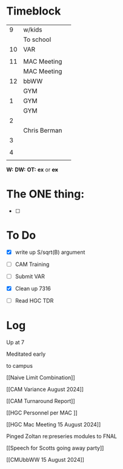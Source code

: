 # Timeblock

|     |              |     |
| --- | ------------ | --- |
| 9   | w/kids       |     |
|     | To school    |     |
| 10  | VAR          |     |
|     |              |     |
| 11  | MAC Meeting  |     |
|     | MAC Meeting  |     |
| 12  | bbWW         |     |
|     | GYM          |     |
| 1   | GYM          |     |
|     | GYM          |     |
| 2   |              |     |
|     | Chris Berman |     |
| 3   |              |     |
|     |              |     |
| 4   |              |     |
|     |              |     |

**W:**
**DW:**
**OT:**
**ex** or **~~ex~~**

# The ONE thing: 
- [ ] 


# To Do
- [x] write up S/sqrt(B) argument
- [ ] CAM Training
- [ ] Submit VAR
- [x] Clean up 7316
- [ ] Read HGC TDR


# Log

Up at 7

Meditated early

to campus

[[Naive Limit Combination]]

[[CAM Variance August 2024]]

[[CAM Turnaround Report]]

[[HGC Personnel per MAC ]]

[[HGC Mac Meeting 15 August 2024]]

Pinged Zoltan re:preseries modules to FNAL

[[Speech for Scotts going away party]]

[[CMUbbWW 15 August 2024]]